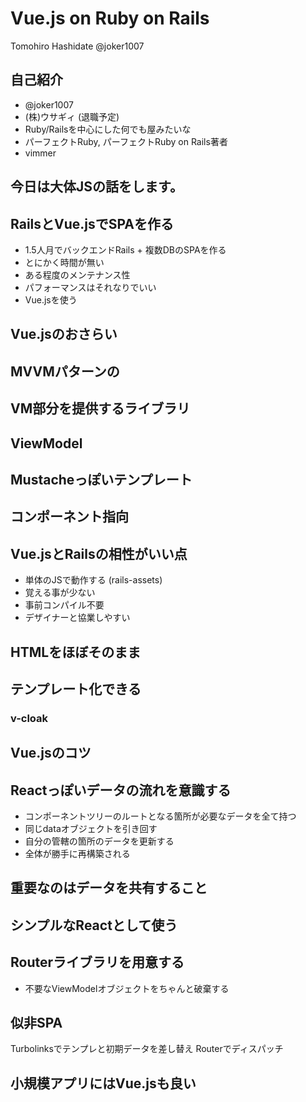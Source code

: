 # Vue.js on Ruby on Rails

Tomohiro Hashidate
@joker1007


## 自己紹介
- @joker1007
- (株)ウサギィ (退職予定)
- Ruby/Railsを中心にした何でも屋みたいな
- パーフェクトRuby, パーフェクトRuby on Rails著者
- vimmer



## 今日は大体JSの話をします。



## RailsとVue.jsでSPAを作る
- 1.5人月でバックエンドRails + 複数DBのSPAを作る
- とにかく時間が無い
- ある程度のメンテナンス性
- パフォーマンスはそれなりでいい
- Vue.jsを使う



## Vue.jsのおさらい



## MVVMパターンの
## VM部分を提供するライブラリ



## ViewModel



## Mustacheっぽいテンプレート



## コンポーネント指向



## Vue.jsとRailsの相性がいい点
- 単体のJSで動作する (rails-assets)
- 覚える事が少ない
- 事前コンパイル不要
- デザイナーと協業しやすい



## HTMLをほぼそのまま
## テンプレート化できる
### v-cloak



## Vue.jsのコツ



## Reactっぽいデータの流れを意識する
- コンポーネントツリーのルートとなる箇所が必要なデータを全て持つ
- 同じdataオブジェクトを引き回す
- 自分の管轄の箇所のデータを更新する
- 全体が勝手に再構築される



## 重要なのはデータを共有すること



## シンプルなReactとして使う



## Routerライブラリを用意する
- 不要なViewModelオブジェクトをちゃんと破棄する



## 似非SPA
Turbolinksでテンプレと初期データを差し替え
Routerでディスパッチ



## 小規模アプリにはVue.jsも良い
